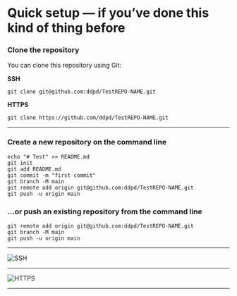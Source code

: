 # Quick setup — if you’ve done this kind of thing before

### Clone the repository

You can clone this repository using Git:

**SSH**
```
git clone git@github.com:ddpd/TestREPO-NAME.git
```

**HTTPS**
```
git clone https://github.com/ddpd/TestREPO-NAME.git
```





--------------------------------------------------------------------

### Create a new repository on the command line
```
echo "# Test" >> README.md
git init
git add README.md
git commit -m "first commit"
git branch -M main
git remote add origin git@github.com:ddpd/TestREPO-NAME.git
git push -u origin main
```

### …or push an existing repository from the command line
```
git remote add origin git@github.com:ddpd/TestREPO-NAME.git
git branch -M main
git push -u origin main
```

--------------------------------------------------------------------

![SSH](https://github.com/user-attachments/assets/affcb530-1c32-43a4-99ae-444b254e964e)

--------------------------------------------------------------------

![HTTPS](https://github.com/user-attachments/assets/7d4e076e-5111-4b53-b930-93ead7e6bd36)

--------------------------------------------------------------------




